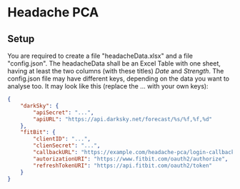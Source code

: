 # Headache PCA

## Setup

You are required to create a file "headacheData.xlsx" and a file "config.json".
The headacheData shall be an Excel Table with one sheet, having at least the 
two columns (with these titles) *Date* and *Strength*.
The config.json file may have different keys, depending on the data you want to analyse too.
It may look like this (replace the ... with your own keys):

```json
{
    "darkSky": {
        "apiSecret": "...",
        "apiURL": "https://api.darksky.net/forecast/%s/%f,%f,%d"
    },
    "fitBit": {
        "clientID": "...",
        "clienSecret": "...",
        "callbackURL": "https://example.com/headache-pca/login-callback",
        "autorizationURI": "https://www.fitbit.com/oauth2/authorize",
        "refreshTokenURI": "https://api.fitbit.com/oauth2/token"
    }
}
```
